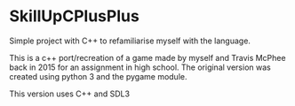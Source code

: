 # SkillUpCPlusPlus
 Simple project with C++ to refamiliarise myself with the language.

 This is a c++ port/recreation of a game made by myself and Travis McPhee back in 2015 for an assignment in high school. The original version was created using python 3 and the pygame module.

 This version uses C++ and SDL3
